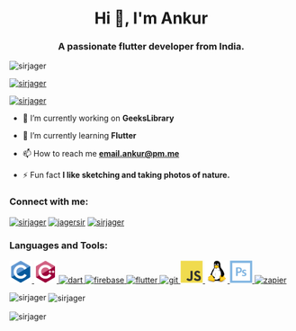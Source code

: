 <h1 align="center">Hi 👋, I'm Ankur</h1>
<h3 align="center">A passionate flutter developer from India.</h3>

<p align="left"> <img src="https://komarev.com/ghpvc/?username=sirjager&label=Profile%20views&color=0e75b6&style=flat" alt="sirjager" /> </p>

<p align="left"> <a href="https://github.com/ryo-ma/github-profile-trophy"><img src="https://github-profile-trophy.vercel.app/?username=sirjager" alt="sirjager" /></a> </p>

<p align="left"> <a href="https://twitter.com/sirjager" target="blank"><img src="https://img.shields.io/twitter/follow/sirjager?logo=twitter&style=for-the-badge" alt="sirjager" /></a> </p>

- 🔭 I’m currently working on **GeeksLibrary**

- 🌱 I’m currently learning **Flutter**

- 📫 How to reach me **email.ankur@pm.me**

- ⚡ Fun fact **I like sketching and taking photos of nature.**

<h3 align="left">Connect with me:</h3>
<p align="left">
<a href="https://twitter.com/sirjager" target="blank"><img align="center" src="https://raw.githubusercontent.com/rahuldkjain/github-profile-readme-generator/master/src/images/icons/Social/twitter.svg" alt="sirjager" height="30" width="40" /></a>
<a href="https://fb.com/jagersir" target="blank"><img align="center" src="https://raw.githubusercontent.com/rahuldkjain/github-profile-readme-generator/master/src/images/icons/Social/facebook.svg" alt="jagersir" height="30" width="40" /></a>
<a href="https://instagram.com/sirjager" target="blank"><img align="center" src="https://raw.githubusercontent.com/rahuldkjain/github-profile-readme-generator/master/src/images/icons/Social/instagram.svg" alt="sirjager" height="30" width="40" /></a>
</p>

<h3 align="left">Languages and Tools:</h3>
<p align="left"> <a href="https://www.cprogramming.com/" target="_blank"> <img src="https://raw.githubusercontent.com/devicons/devicon/master/icons/c/c-original.svg" alt="c" width="40" height="40"/> </a> <a href="https://www.w3schools.com/cpp/" target="_blank"> <img src="https://raw.githubusercontent.com/devicons/devicon/master/icons/cplusplus/cplusplus-original.svg" alt="cplusplus" width="40" height="40"/> </a> <a href="https://dart.dev" target="_blank"> <img src="https://www.vectorlogo.zone/logos/dartlang/dartlang-icon.svg" alt="dart" width="40" height="40"/> </a> <a href="https://firebase.google.com/" target="_blank"> <img src="https://www.vectorlogo.zone/logos/firebase/firebase-icon.svg" alt="firebase" width="40" height="40"/> </a> <a href="https://flutter.dev" target="_blank"> <img src="https://www.vectorlogo.zone/logos/flutterio/flutterio-icon.svg" alt="flutter" width="40" height="40"/> </a> <a href="https://git-scm.com/" target="_blank"> <img src="https://www.vectorlogo.zone/logos/git-scm/git-scm-icon.svg" alt="git" width="40" height="40"/> </a> <a href="https://developer.mozilla.org/en-US/docs/Web/JavaScript" target="_blank"> <img src="https://raw.githubusercontent.com/devicons/devicon/master/icons/javascript/javascript-original.svg" alt="javascript" width="40" height="40"/> </a> <a href="https://www.linux.org/" target="_blank"> <img src="https://raw.githubusercontent.com/devicons/devicon/master/icons/linux/linux-original.svg" alt="linux" width="40" height="40"/> </a> <a href="https://www.photoshop.com/en" target="_blank"> <img src="https://raw.githubusercontent.com/devicons/devicon/master/icons/photoshop/photoshop-line.svg" alt="photoshop" width="40" height="40"/> </a> <a href="https://zapier.com" target="_blank"> <img src="https://www.vectorlogo.zone/logos/zapier/zapier-icon.svg" alt="zapier" width="40" height="40"/> </a> </p>

<p><img align="left" src="https://github-readme-stats.vercel.app/api/top-langs?username=sirjager&show_icons=true&locale=en&layout=compact&theme=tokyonight" alt="sirjager" /></p>

<p>&nbsp;<img align="center" src="https://github-readme-stats.vercel.app/api?username=sirjager&show_icons=true&locale=en&theme=tokyonight" alt="sirjager" /></p>

<p><img align="center" src="https://github-readme-streak-stats.herokuapp.com/?user=sirjager&" alt="sirjager" /></p>
